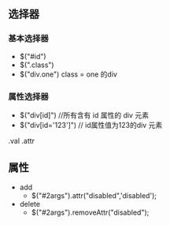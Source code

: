   
## 选择器  
### 基本选择器  
- $("#id")  
- $(".class")
- $("div.one")  class = one 的div  
### 属性选择器  
- $("div[id]")        //所有含有 id 属性的 div 元素  
- $("div[id='123']")        // id属性值为123的div 元素

.val .attr
## 属性
- add 
	- $("#2args").attr("disabled",'disabled');
- delete
	- $("#2args").removeAttr("disabled");